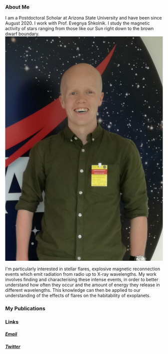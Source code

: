 <html>
<!--<div class="header">
<a href="./images/nasa_image2.jpg">picture</a>
</div> -->
<head>
<link rel="stylesheet" href="main.css">
</head>
<body>
<!-- <h2>Dr James A. G. Jackman</h2>
<h4>jamesjackman@asu.edu</h4> -->
<h3> About Me </h3>
<p>I am a Postdoctoral Scholar at Arizona State University and have been since August 2020. I work with Prof. Evegnya Shkolnik. I study the magnetic activity of stars ranging from those like our Sun right down to the brown dwarf boundary. <img src="./images/nasa_image2.jpg" class="center"></p>
<p>I'm particularly interested in stellar flares, explosive magnetic reconnection events which emit radiation from radio up to X-ray wavelengths. My work involves finding and characterising these intense events, in order to better understand how often they occur and the amount of energy they release in different wavelengths. This knowledge can then be applied to our understanding of the effects of flares on the habitability of exoplanets.</p>


<h3> My Publications </h3>

<h3> Links </h3>

<a href=jamesjackman@asu.edu><h5>Email</h5></a> <a href=https://twitter.com/JackmanJames26><h5>Twitter</h5></a>


<div class="footer">
</div>
</body>
</html>
